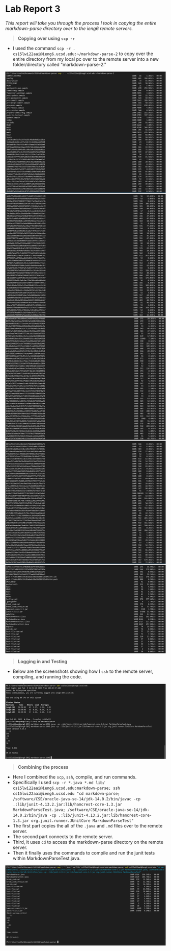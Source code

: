 # Lab Report 3

*This report will take you through the process I took in copying the entire markdown-parse directory over to the ieng6 remote servers.*

> **Copying over using ```scp -r```**
- I used the command ```scp -r . cs15lwi22aai@ieng6.ucsd.edu:~/markdown-parse-2``` to copy over the entire directory from my local pc over to the remote server into a new folder/directory called "markdown-parse-2."

![Image](copyScreenshot1.PNG)
![Image1](copyScreenshot2.PNG)
![Image2](copyScreenshot3.PNG)
![Image3](copyScreenshot4.PNG)
![Image4](copyScreenshot5.PNG)

> **Logging in and Testing**
- Below are the screenshots showing how I ```ssh``` to the remote server, compiling, and running the code.

![Image5](connectCompileAndRun.PNG)

> **Combining the process**
- Here I combined the ```scp```, ```ssh```, compile, and run commands.
- Specifically I used ```scp -r *.java *.md lib/ cs15lwi22aai@ieng6.ucsd.edu:markdown-parse; ssh cs15lwi22aai@ieng6.ucsd.edu "cd markdown-parse; /software/CSE/oracle-java-se-14/jdk-14.0.2/bin/javac -cp .:lib/junit-4.13.2.jar:lib/hamcrest-core-1.3.jar MarkdownParseTest.java; /software/CSE/oracle-java-se-14/jdk-14.0.2/bin/java -cp .:lib/junit-4.13.2.jar:lib/hamcrest-core-1.3.jar org.junit.runner.JUnitCore MarkdownParseTest"```
- The first part copies the all of the ```.java``` and  ```.md``` files over to the remote server.  
- The second part connects to the remote server.
- Third, it uses ```cd``` to access the markdown-parse directory on the remote server.
- Then it finally uses the commands to compile and run the junit tests within MarkdownParseTest.java.

![Image6](scpAndSSHWorking.PNG)

